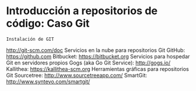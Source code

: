 # Introducción a repositorios de código: Caso Git

    Instalación de GIT
http://git-scm.com/doc
Servicios en la nube para repositorios Git
GitHub: https://github.com
Bitbucket: https://bitbucket.org
Servicios para hospedar Git en servidores propios
Gogs (aka Go Git Service): http://gogs.io/
Kallithea: https://kallithea-scm.org
Herramientas gráficas para repositorios Git
Sourcetree: http://www.sourcetreeapp.com/
SmartGit: http://www.syntevo.com/smartgit/
